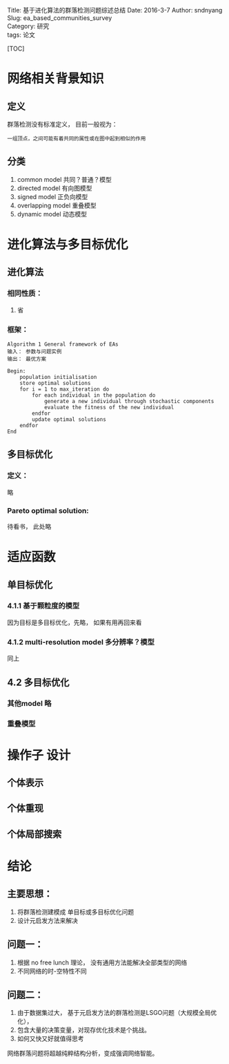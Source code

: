 Title:  基于进化算法的群落检测问题综述总结
Date: 2016-3-7
Author: sndnyang  
Slug:  ea_based_communities_survey  
Category: 研究  
tags: 论文  

[TOC]

# 网络相关背景知识

## 定义

群落检测没有标准定义， 目前一般视为：

    一组顶点，之间可能有着共同的属性或在图中起到相似的作用

## 分类

1. common model 共同？普通？模型
2. directed model 有向图模型
3. signed model 正负向模型
4. overlapping model 重叠模型
5. dynamic model 动态模型

# 进化算法与多目标优化

## 进化算法

### 相同性质：
1. 省

### 框架：

    Algorithm 1 General framework of EAs
    输入： 参数与问题实例
    输出： 最优方案

    Begin:
        population initialisation
        store optimal solutions
        for i = 1 to max_iteration do
            for each individual in the population do
                generate a new individual through stochastic components
                evaluate the fitness of the new individual
            endfor
            update optimal solutions
        endfor
    End

## 多目标优化

### 定义：
略

### Pareto optimal solution:
待看书， 此处略


# 适应函数 

## 单目标优化

### 4.1.1 基于颗粒度的模型
因为目标是多目标优化，先略， 如果有用再回来看

### 4.1.2 multi-resolution model 多分辨率？模型
同上

## 4.2 多目标优化

### 其他model 略

### 重叠模型


# 操作子 设计

## 个体表示
## 个体重现
## 个体局部搜索

# 结论

## 主要思想：

1. 将群落检测建模成 单目标或多目标优化问题
2. 设计元启发方法来解决

## 问题一：
1. 根据 no free lunch 理论， 没有通用方法能解决全部类型的网络 
2. 不同网络的时-空特性不同

## 问题二：
1. 由于数据集过大， 基于元启发方法的群落检测是LSGO问题（大规模全局优化）， 
2. 包含大量的决策变量，对现存优化技术是个挑战。
3. 如何又快又好就值得思考 

网络群落问题将超越纯粹结构分析，变成强调网络智能。


